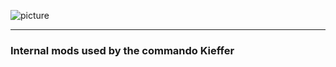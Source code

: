 ![picture](https://forum.commandokieffer.com/styles/brivium/krypton/xenforo/logo_unisimprenables.png)

---

### Internal mods used by the commando Kieffer

